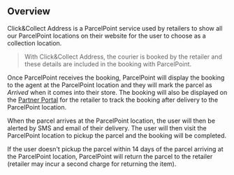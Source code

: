 ## Overview
Click&Collect Address is a ParcelPoint service used by retailers to show all our ParcelPoint locations on their website for the user to choose as a collection location. 

> With Click&Collect Address, the courier is booked by the retailer and these details are included in the booking with ParcelPoint. 

Once ParcelPoint receives the booking, ParcelPoint will display the booking to the agent at the ParcelPoint location and they will mark the parcel as _Arrived_ when it comes into their store. The booking will also be displayed on the [Partner Portal](partner.parcelpoint.com.au) for the retailer to track the booking after delivery to the ParcelPoint location.

When the parcel arrives at the ParcelPoint location, the user will then be alerted by SMS and email of their delivery. The user will then visit the ParcelPoint location to pickup the parcel and the booking will be completed.

If the user doesn't pickup the parcel within 14 days of the parcel arriving at the ParcelPoint location, ParcelPoint will return the parcel to the retailer (retailer may incur a second charge for returning the item).